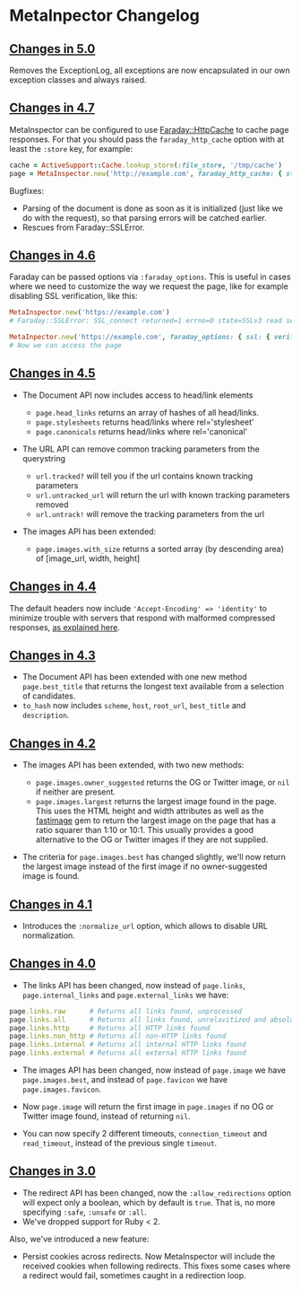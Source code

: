 # MetaInpector Changelog


## [Changes in 5.0](https://github.com/jaimeiniesta/metainspector/compare/v4.7.1...v5.0.0)

Removes the ExceptionLog, all exceptions are now encapsulated in our own exception classes and
always raised.

## [Changes in 4.7](https://github.com/jaimeiniesta/metainspector/compare/v4.6.0...v4.7.1)

MetaInspector can be configured to use [Faraday::HttpCache](https://github.com/plataformatec/faraday-http-cache) to cache page responses. For that you should pass the `faraday_http_cache` option with at least the `:store` key, for example:

```ruby
cache = ActiveSupport::Cache.lookup_store(:file_store, '/tmp/cache')
page = MetaInspector.new('http://example.com', faraday_http_cache: { store: cache })
```

Bugfixes:

* Parsing of the document is done as soon as it is initialized (just like we do with the request), so
that parsing errors will be catched earlier.
* Rescues from Faraday::SSLError.

## [Changes in 4.6](https://github.com/jaimeiniesta/metainspector/compare/v4.5.0...v4.6.0)

Faraday can be passed options via `:faraday_options`. This is useful in cases where we need to
customize the way we request the page, like for example disabling SSL verification, like this:

```ruby
MetaInspector.new('https://example.com')
# Faraday::SSLError: SSL_connect returned=1 errno=0 state=SSLv3 read server certificate B: certificate verify failed

MetaInpector.new('https://example.com', faraday_options: { ssl: { verify: false } })
# Now we can access the page
```

## [Changes in 4.5](https://github.com/jaimeiniesta/metainspector/compare/v4.4.0...v4.5.0)

* The Document API now includes access to head/link elements
    * `page.head_links` returns an array of hashes of all head/links.
    * `page.stylesheets` returns head/links where rel='stylesheet'
    * `page.canonicals` returns head/links where rel='canonical'

* The URL API can remove common tracking parameters from the querystring
    * `url.tracked?` will tell you if the url contains known tracking parameters
    * `url.untracked_url` will return the url with known tracking parameters removed
    * `url.untrack!` will remove the tracking parameters from the url

* The images API has been extended:
    * `page.images.with_size` returns a sorted array (by descending area) of [image_url, width, height]

## [Changes in 4.4](https://github.com/jaimeiniesta/metainspector/compare/v4.3.0...v4.4.0)

The default headers now include `'Accept-Encoding' => 'identity'` to minimize trouble with servers that respond with malformed compressed responses, [as explained here](https://github.com/lostisland/faraday/issues/337).

## [Changes in 4.3](https://github.com/jaimeiniesta/metainspector/compare/v4.3.0...v4.4.0)

* The Document API has been extended with one new method `page.best_title` that returns the longest text available from a selection of candidates.
* `to_hash` now includes `scheme`, `host`, `root_url`, `best_title` and `description`.

## [Changes in 4.2](https://github.com/jaimeiniesta/metainspector/compare/v4.1.0...v4.2.0)

* The images API has been extended, with two new methods:

  * `page.images.owner_suggested` returns the OG or Twitter image, or `nil` if neither are present.
  * `page.images.largest` returns the largest image found in the page. This uses the HTML height and width attributes as well as the [fastimage](https://github.com/sdsykes/fastimage) gem to return the largest image on the page that has a ratio squarer than 1:10 or 10:1. This usually provides a good alternative to the OG or Twitter images if they are not supplied.

* The criteria for `page.images.best` has changed slightly, we'll now return the largest image instead of the first image if no owner-suggested image is found.

## [Changes in 4.1](https://github.com/jaimeiniesta/metainspector/compare/v4.0.0...v4.1.0)

* Introduces the `:normalize_url` option, which allows to disable URL normalization.

## [Changes in 4.0](https://github.com/jaimeiniesta/metainspector/compare/v3.0.0...v4.0.0)

* The links API has been changed, now instead of `page.links`, `page.internal_links` and `page.external_links` we have:

```ruby
page.links.raw      # Returns all links found, unprocessed
page.links.all      # Returns all links found, unrelavitized and absolutified
page.links.http     # Returns all HTTP links found
page.links.non_http # Returns all non-HTTP links found
page.links.internal # Returns all internal HTTP links found
page.links.external # Returns all external HTTP links found
```

* The images API has been changed, now instead of `page.image` we have `page.images.best`, and instead of `page.favicon` we have `page.images.favicon`.

* Now `page.image` will return the first image in `page.images` if no OG or Twitter image found, instead of returning `nil`.

* You can now specify 2 different timeouts, `connection_timeout` and `read_timeout`, instead of the previous single `timeout`.

## [Changes in 3.0](https://github.com/jaimeiniesta/metainspector/compare/v2.0.0...v3.0.0)

* The redirect API has been changed, now the `:allow_redirections` option will expect only a boolean, which by default is `true`. That is, no more specifying `:safe`, `:unsafe` or `:all`.
* We've dropped support for Ruby < 2.

Also, we've introduced a new feature:

* Persist cookies across redirects. Now MetaInspector will include the received cookies when following redirects. This fixes some cases where a redirect would fail, sometimes caught in a redirection loop.

